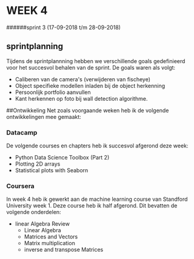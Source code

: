 # WEEK 4
 
######sprint 3 (17-09-2018 t/m 28-09-2018)

## sprintplanning
Tijdens de sprintplannning hebben we verschillende goals gedefinieerd voor
het succesvol behalen van de sprint. De goals waren als volgt:
- Caliberen van de camera's (verwijderen van fischeye)
- Object specifieke modellen inladen bij de object herkenning
- Persoonlijk portfolio aanvullen
- Kant herkennen op foto bij wall detection algorithme. 

##Ontwikkeling
Net zoals voorgaande weken heb ik de volgende ontwikkelingen mee gemaakt:

### Datacamp
De volgende courses en chapters heb ik succesvol afgerond deze week:
- Python Data Science Toolbox (Part 2)
- Plotting 2D arrays
- Statistical plots with Seaborn

### Coursera
In week 4 heb ik gewerkt aan de machine learning course 
van Standford University week 1. Deze course heb ik half
afgerond. Dit bevatten de volgende onderdelen:
- linear Algebra Review
    - Linear Algebra 
    - Matrices and Vectors
    - Matrix multiplication
    - inverse and transpose Matrices

